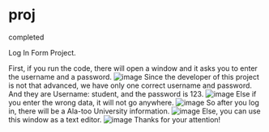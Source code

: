 # proj
completed

Log In Form Project.

First, if you run the code, there will open a window and it asks you to enter the username and a password.
![image](https://user-images.githubusercontent.com/73512902/112339274-b660d500-8ce9-11eb-91a4-b4abd37702b4.png)
Since the developer of this project is not that advanced, we have only one correct username and password. And they are Username: student, and the password is 123.
![image](https://user-images.githubusercontent.com/73512902/112339292-b9f45c00-8ce9-11eb-804c-f8d44b201fde.png)
Else if you enter the wrong data, it will not go anywhere.
![image](https://user-images.githubusercontent.com/73512902/112341190-671ba400-8ceb-11eb-9403-f6d061fb6dfd.png)
So after you log in, there will be a Ala-too University information.
![image](https://user-images.githubusercontent.com/73512902/112339296-ba8cf280-8ce9-11eb-8960-f157d79ea71a.png)
Else, you can use this window as a text editor.
![image](https://user-images.githubusercontent.com/73512902/112339302-bc56b600-8ce9-11eb-8e9b-3ad7a77b924c.png)
Thanks for your attention!

